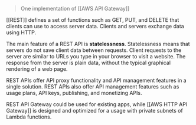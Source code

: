 > One implementation of [[AWS API Gateway]]

[[REST]] defines a set of functions such as GET, PUT, and DELETE that clients can use to access server data. Clients and servers exchange data using HTTP.

The main feature of a REST API is **statelessness**. Statelessness means that servers do not save client data between requests. Client requests to the server are similar to URLs you type in your browser to visit a website. The response from the server is plain data, without the typical graphical rendering of a web page.

REST APIs offer API proxy functionality and API management features in a single solution. REST APIs also offer API management features such as usage plans, API keys, publishing, and monetizing APIs.

REST API Gateway could be used for existing apps, while [[AWS HTTP API Gateway]] is designed and optimized for a usage with private subnets of Lambda functions.